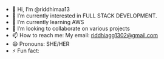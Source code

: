 - 👋 Hi, I’m @riddhimaa13
- 👀 I’m currently interested in FULL STACK DEVELOPMENT.
- 🌱 I’m currently learning AWS
- 💞️ I’m looking to collaborate on various projects
- 📫 How to reach me: My email: riddhiagg1302@gmail.com
- 😄 Pronouns: SHE/HER
- ⚡ Fun fact: 

<!---
riddhimaa13/riddhimaa13 is a ✨ unique ✨ repository because its `README.md` (this file) appears on your GitHub profile.
You can click the Preview link to take a look at your changes.
--->
